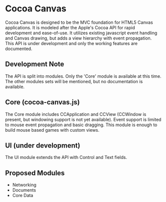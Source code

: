Cocoa Canvas
=============
Cocoa Canvas is designed to be the MVC foundation for HTML5 Canvas applications. It is modeled after the Apple's Cocoa API for rapid development and ease-of-use. It utilizes existing javascript event handling and Canvas drawing, but adds a view hierarchy with event propagation. This API is under development and only the working features are documented.

Development Note
-----------------
The API is split into modules. Only the 'Core' module is available at this time. The other modules sets will be mentioned, but no documentation is available.

Core (cocoa-canvas.js)
-----------------------
The Core module includes CCApplication and CCView (CCWindow is present, but windowing support is not yet available). Event support is limited to mouse event propagation and basic dragging. This module is enough to build mouse based games with custom views.

UI (under development)
-----------------------
The UI module extends the API with Control and Text fields.

Proposed Modules
----------------------
* Networking
* Documents
* Core Data